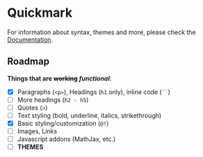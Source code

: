 # Quickmark

For information about syntax, themes and more, please check the [Documentation](docs.md).

## Roadmap

**Things that are ~~working~~ *functional***:

- [x] Paragraphs (`<p>`), Headings (`h1` only), inline code (<code>``</code>)
- [ ] More headings (`h2 - h5`)
- [ ] Quotes (`>`)
- [ ] Text styling (bold, underline, italics, strikethrough)
- [x] Basic styling/customization (`@!`)
- [ ] Images, Links
- [ ] Javascript addons (MathJax, etc.)
- [ ] **THEMES**
